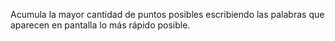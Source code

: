 Acumula la mayor cantidad de puntos posibles escribiendo las palabras que aparecen en pantalla lo más rápido posible.
